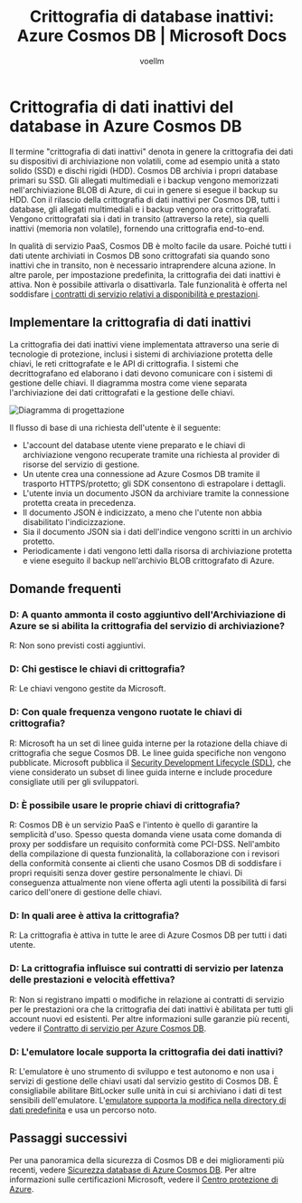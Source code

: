 ﻿---
title: 'Crittografia di database inattivi: Azure Cosmos DB | Microsoft Docs'
description: Informazioni sulla crittografia predefinita per tutti i dati offerta da Azure Cosmos DB.
services: cosmos-db
author: voellm
manager: jhubbard
editor: mimig
documentationcenter: 
ms.assetid: 99725c52-d7ca-4bfa-888b-19b1569754d3
ms.service: cosmos-db
ms.workload: data-services
ms.tgt_pltfrm: na
ms.devlang: na
ms.topic: article
ms.date: 05/23/2017
ms.author: voellm
ms.translationtype: Human Translation
ms.sourcegitcommit: a643f139be40b9b11f865d528622bafbe7dec939
ms.openlocfilehash: d8967d4504a8ccabb444c7f3d5635e2d00f287c5
ms.contentlocale: it-it
ms.lasthandoff: 05/31/2017


---

# <a name="azure-cosmos-db-database-encryption-at-rest"></a>Crittografia di dati inattivi del database in Azure Cosmos DB

Il termine "crittografia di dati inattivi" denota in genere la crittografia dei dati su dispositivi di archiviazione non volatili, come ad esempio unità a stato solido (SSD) e dischi rigidi (HDD). Cosmos DB archivia i propri database primari su SSD. Gli allegati multimediali e i backup vengono memorizzati nell'archiviazione BLOB di Azure, di cui in genere si esegue il backup su HDD. Con il rilascio della crittografia di dati inattivi per Cosmos DB, tutti i database, gli allegati multimediali e i backup vengono ora crittografati. Vengono crittografati sia i dati in transito (attraverso la rete), sia quelli inattivi (memoria non volatile), fornendo una crittografia end-to-end.

In qualità di servizio PaaS, Cosmos DB è molto facile da usare. Poiché tutti i dati utente archiviati in Cosmos DB sono crittografati sia quando sono inattivi che in transito, non è necessario intraprendere alcuna azione. In altre parole, per impostazione predefinita, la crittografia dei dati inattivi è attiva. Non è possibile attivarla o disattivarla. Tale funzionalità è offerta nel soddisfare [i contratti di servizio relativi a disponibilità e prestazioni](https://azure.microsoft.com/support/legal/sla/cosmos-db).

## <a name="implement-encryption-at-rest"></a>Implementare la crittografia di dati inattivi

La crittografia dei dati inattivi viene implementata attraverso una serie di tecnologie di protezione, inclusi i sistemi di archiviazione protetta delle chiavi, le reti crittografate e le API di crittografia. I sistemi che decrittografano ed elaborano i dati devono comunicare con i sistemi di gestione delle chiavi. Il diagramma mostra come viene separata l'archiviazione dei dati crittografati e la gestione delle chiavi. 

![Diagramma di progettazione](./media/database-encryption-at-rest/design-diagram.png)

Il flusso di base di una richiesta dell'utente è il seguente:
- L'account del database utente viene preparato e le chiavi di archiviazione vengono recuperate tramite una richiesta al provider di risorse del servizio di gestione.
- Un utente crea una connessione ad Azure Cosmos DB tramite il trasporto HTTPS/protetto; gli SDK consentono di estrapolare i dettagli.
- L'utente invia un documento JSON da archiviare tramite la connessione protetta creata in precedenza.
- Il documento JSON è indicizzato, a meno che l'utente non abbia disabilitato l'indicizzazione.
- Sia il documento JSON sia i dati dell'indice vengono scritti in un archivio protetto.
- Periodicamente i dati vengono letti dalla risorsa di archiviazione protetta e viene eseguito il backup nell'archivio BLOB crittografato di Azure.

## <a name="frequently-asked-questions"></a>Domande frequenti

### <a name="q-how-much-more-does-azure-storage-cost-if-storage-service-encryption-is-enabled"></a>D: A quanto ammonta il costo aggiuntivo dell'Archiviazione di Azure se si abilita la crittografia del servizio di archiviazione?
R: Non sono previsti costi aggiuntivi.

### <a name="q-who-manages-the-encryption-keys"></a>D: Chi gestisce le chiavi di crittografia?
R: Le chiavi vengono gestite da Microsoft.

### <a name="q-how-often-are-encryption-keys-rotated"></a>D: Con quale frequenza vengono ruotate le chiavi di crittografia?
R: Microsoft ha un set di linee guida interne per la rotazione della chiave di crittografia che segue Cosmos DB. Le linee guida specifiche non vengono pubblicate. Microsoft pubblica il [Security Development Lifecycle (SDL)](https://www.microsoft.com/sdl/default.aspx), che viene considerato un subset di linee guida interne e include procedure consigliate utili per gli sviluppatori.

### <a name="q-can-i-use-my-own-encryption-keys"></a>D: È possibile usare le proprie chiavi di crittografia?
R: Cosmos DB è un servizio PaaS e l'intento è quello di garantire la semplicità d'uso. Spesso questa domanda viene usata come domanda di proxy per soddisfare un requisito conformità come PCI-DSS. Nell'ambito della compilazione di questa funzionalità, la collaborazione con i revisori della conformità consente ai clienti che usano Cosmos DB di soddisfare i propri requisiti senza dover gestire personalmente le chiavi.
Di conseguenza attualmente non viene offerta agli utenti la possibilità di farsi carico dell'onere di gestione delle chiavi.

### <a name="q-what-regions-have-encryption-turned-on"></a>D: In quali aree è attiva la crittografia?
R: La crittografia è attiva in tutte le aree di Azure Cosmos DB per tutti i dati utente.

### <a name="q-does-encryption-affect-the-performance-latency-and-throughput-slas"></a>D: La crittografia influisce sui contratti di servizio per latenza delle prestazioni e velocità effettiva?
R: Non si registrano impatti o modifiche in relazione ai contratti di servizio per le prestazioni ora che la crittografia dei dati inattivi è abilitata per tutti gli account nuovi ed esistenti. Per altre informazioni sulle garanzie più recenti, vedere il [Contratto di servizio per Azure Cosmos DB](https://azure.microsoft.com/support/legal/sla/cosmos-db).

### <a name="q-does-the-local-emulator-support-encryption-at-rest"></a>D: L'emulatore locale supporta la crittografia dei dati inattivi?
R: L'emulatore è uno strumento di sviluppo e test autonomo e non usa i servizi di gestione delle chiavi usati dal servizio gestito di Cosmos DB. È consigliabile abilitare BitLocker sulle unità in cui si archiviano i dati di test sensibili dell'emulatore. L'[emulatore supporta la modifica nella directory di dati predefinita](local-emulator.md) e usa un percorso noto.

## <a name="next-steps"></a>Passaggi successivi

Per una panoramica della sicurezza di Cosmos DB e dei miglioramenti più recenti, vedere [Sicurezza database di Azure Cosmos DB](database-security.md).
Per altre informazioni sulle certificazioni Microsoft, vedere il [Centro protezione di Azure](https://azure.microsoft.com/en-us/support/trust-center/).

